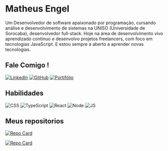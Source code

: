 # Matheus Engel

Um Desenvolvedor de software apaixonado por programação, cursando análise e desenvolvimento de 
sistemas na UNISO (Universidade de Sorocaba), desenvolvedor full-stack. Hoje na área de 
desenvolvimento vivo aprendizado contínuo e desenvolvo projetos freelancers, com foco em tecnologias 
JavaScript. E estou sempre a aberto a aprender novas tecnologias.

## Fale Comigo !
[![LinkedIn](https://img.shields.io/badge/LinkedIn-000?style=for-the-badge&logo=linkedin&logoColor=0E76A8)](https://www.linkedin.com/in/engeldev/) 
[![GitHub](https://img.shields.io/badge/GitHub-000?style=for-the-badge&logo=github&logoColor=00000)](https://github.com/engelzz)
[![Portifólio](https://img.shields.io/badge/Portifólio-000?style=for-the-badge&logo=&logoColor=0E76A8)](https://engelzz.github.io/)

## Habilidades
![CSS](https://img.shields.io/badge/css3-000?style=for-the-badge&logo=css3) 
![TypeScript](https://img.shields.io/badge/typescript-000?style=for-the-badge&logo=Typescript) 
![React](https://img.shields.io/badge/react-000?style=for-the-badge&logo=react)
![Node](https://img.shields.io/badge/Nodejs-000?style=for-the-badge&logo=node.js)
![JS](https://img.shields.io/badge/Javascript-000?style=for-the-badge&logo=Javascript)

## Meus repositorios


[![Repo Card](https://github-readme-stats.vercel.app/api/pin/?username=engelzz&repo=Fincheck&bg_color=000&border_color=30A3DC&show_icons=true&icon_color=30A3DC&title_color=E94D5F&text_color=FFF)](https://github.com/YagoNM/projeto-site)

[![Repo Card](https://github-readme-stats.vercel.app/api/pin/?username=engelzz&repo=My-contacts&bg_color=000&border_color=30A3DC&show_icons=true&icon_color=30A3DC&title_color=E94D5F&text_color=FFF)](https://github.com/YagoNM/Curso-Python-projeto)
